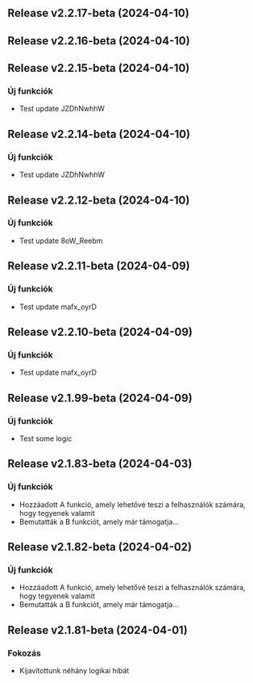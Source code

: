 ## Release v2.2.17-beta (2024-04-10)

## Release v2.2.16-beta (2024-04-10)

## Release v2.2.15-beta (2024-04-10)

### Új funkciók

- Test update JZDhNwhhW

## Release v2.2.14-beta (2024-04-10)

### Új funkciók

- Test update JZDhNwhhW

## Release v2.2.12-beta (2024-04-10)

### Új funkciók

- Test update 8oW_Reebm

## Release v2.2.11-beta (2024-04-09)

### Új funkciók

- Test update mafx_oyrD

## Release v2.2.10-beta (2024-04-09)

### Új funkciók

- Test update mafx_oyrD

## Release v2.1.99-beta (2024-04-09)

### Új funkciók

- Test some logic

## Release v2.1.83-beta (2024-04-03)

### Új funkciók

- Hozzáadott A funkció, amely lehetővé teszi a felhasználók számára, hogy tegyenek valamit
- Bemutatták a B funkciót, amely már támogatja...

## Release v2.1.82-beta (2024-04-02)

### Új funkciók

- Hozzáadott A funkció, amely lehetővé teszi a felhasználók számára, hogy tegyenek valamit
- Bemutatták a B funkciót, amely már támogatja...

## Release v2.1.81-beta (2024-04-01)

### Fokozás

- Kijavítottunk néhány logikai hibát
